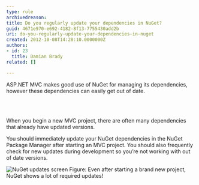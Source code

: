 ```yaml
---
type: rule
archivedreason: 
title: Do you regularly update your dependencies in NuGet?
guid: 4671e970-e692-4182-8f13-7755430add2b
uri: do-you-regularly-update-your-dependencies-in-nuget
created: 2012-10-08T14:28:10.0000000Z
authors:
- id: 23
  title: Damian Brady
related: []

---
```



<p>ASP.NET MVC makes good use of NuGet for managing its dependencies, however these dependencies can easily get out of date.</p>
<br><excerpt class='endintro'></excerpt><br>
<p>When you begin a new MVC project, there are often many dependencies that already have updated versions.</p>
<p>You should immediately update your NuGet dependencies in the NuGet Package Manager after starting an MVC project. You should also frequently check for new updates during development so you’re not working with out of date versions. </p>
<img class="ms-rteCustom-ImageArea" alt="NuGet updates screen" src="/PublishingImages/nuget-updates.png" /> <span class="ms-rteCustom-FigureNormal">Figure&#58; Even after starting a brand new project, NuGet shows a lot of required updates!</span> 


